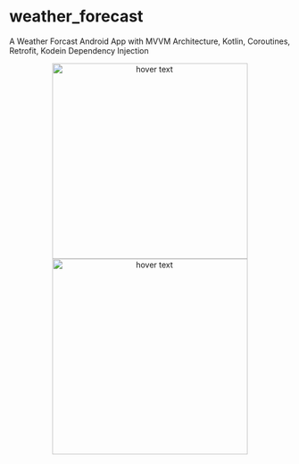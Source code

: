 # weather_forecast
A Weather Forcast Android App with MVVM Architecture, Kotlin, Coroutines, Retrofit, Kodein Dependency Injection

<p align="center">
  <img src="https://raw.githubusercontent.com/riadgit/weather_forecast/master/screenshot/scr1.PNG" width="350" title="hover text">
  <img src="https://raw.githubusercontent.com/riadgit/weather_forecast/master/screenshot/scr2.PNG" width="350" title="hover text">
</p>

